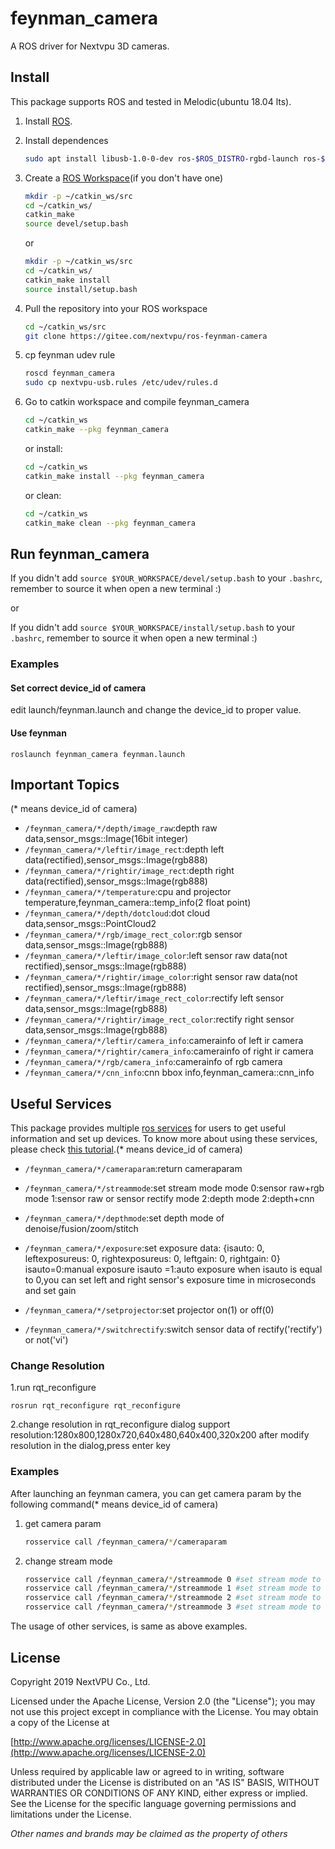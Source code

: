 # feynman_camera

A ROS driver for Nextvpu 3D cameras.

## Install

This package supports ROS and tested in Melodic(ubuntu 18.04 lts).

1. Install [ROS](http://wiki.ros.org/ROS/Installation).

2. Install dependences
    ```sh
    sudo apt install libusb-1.0-0-dev ros-$ROS_DISTRO-rgbd-launch ros-$ROS_DISTRO-libuvc ros-$ROS_DISTRO-libuvc-camera ros-$ROS_DISTRO-libuvc-ros
    ```

3. Create a [ROS Workspace](http://wiki.ros.org/ROS/Tutorials/InstallingandConfiguringROSEnvironment)(if you don't have one)
	 ```sh
    mkdir -p ~/catkin_ws/src
	cd ~/catkin_ws/
	catkin_make
	source devel/setup.bash
    ```
    or
    ```sh
    mkdir -p ~/catkin_ws/src
	cd ~/catkin_ws/
	catkin_make install
	source install/setup.bash
    ```
	
4. Pull the repository into your ROS workspace
    ```sh
    cd ~/catkin_ws/src
    git clone https://gitee.com/nextvpu/ros-feynman-camera
    ```

5. cp feynman udev rule
    ```sh
    roscd feynman_camera
    sudo cp nextvpu-usb.rules /etc/udev/rules.d
    ```

6. Go to catkin workspace and compile feynman_camera
    ```sh
    cd ~/catkin_ws
    catkin_make --pkg feynman_camera
    ```
    or install:
      ```sh
    cd ~/catkin_ws
    catkin_make install --pkg feynman_camera
    ```
    or clean:
      ```sh
    cd ~/catkin_ws
    catkin_make clean --pkg feynman_camera
    ```

## Run feynman_camera

If you didn't add `source $YOUR_WORKSPACE/devel/setup.bash` to your `.bashrc`, remember to source it when open a new terminal :)

or

If you didn't add `source $YOUR_WORKSPACE/install/setup.bash` to your `.bashrc`, remember to source it when open a new terminal :)

### Examples

#### Set correct device_id of camera

edit launch/feynman.launch and change the device_id to proper value.

#### Use feynman

`roslaunch feynman_camera feynman.launch`

## Important Topics
(* means device_id of camera)  
* `/feynman_camera/*/depth/image_raw`:depth raw data,sensor_msgs::Image(16bit integer)
* `/feynman_camera/*/leftir/image_rect`:depth left data(rectified),sensor_msgs::Image(rgb888)
* `/feynman_camera/*/rightir/image_rect`:depth right data(rectified),sensor_msgs::Image(rgb888)
* `/feynman_camera/*/temperature`:cpu and projector temperature,feynman_camera::temp_info(2 float point)
* `/feynman_camera/*/depth/dotcloud`:dot cloud data,sensor_msgs::PointCloud2
* `/feynman_camera/*/rgb/image_rect_color`:rgb sensor data,sensor_msgs::Image(rgb888)
* `/feynman_camera/*/leftir/image_color`:left sensor raw data(not rectified),sensor_msgs::Image(rgb888)
* `/feynman_camera/*/rightir/image_color`:right sensor raw data(not rectified),sensor_msgs::Image(rgb888)
* `/feynman_camera/*/leftir/image_rect_color`:rectify left sensor data,sensor_msgs::Image(rgb888)
* `/feynman_camera/*/rightir/image_rect_color`:rectify right sensor data,sensor_msgs::Image(rgb888)
* `/feynman_camera/*/leftir/camera_info`:camerainfo of left ir camera
* `/feynman_camera/*/rightir/camera_info`:camerainfo of right ir camera
* `/feynman_camera/*/rgb/camera_info`:camerainfo of rgb camera
* `/feynman_camera/*/cnn_info`:cnn bbox info,feynman_camera::cnn_info

## Useful Services

This package provides multiple [ros services](http://wiki.ros.org/Services) for users to get useful information and set up devices. To know more about using these services, please check [this tutorial](http://wiki.ros.org/rosservice).(* means device_id of camera)

* `/feynman_camera/*/cameraparam`:return cameraparam
* `/feynman_camera/*/streammode`:set stream mode
mode 0:sensor raw+rgb
mode 1:sensor raw or sensor rectify
mode 2:depth
mode 2:depth+cnn

* `/feynman_camera/*/depthmode`:set depth mode of denoise/fusion/zoom/stitch
* `/feynman_camera/*/exposure`:set exposure
data: {isauto: 0, leftexposureus: 0, rightexposureus: 0, leftgain: 0, rightgain: 0}
isauto=0:manual exposure
isauto =1:auto exposure
when isauto is equal to 0,you can set left and right sensor's exposure time in microseconds and set gain

* `/feynman_camera/*/setprojector`:set projector on(1) or off(0)
* `/feynman_camera/*/switchrectify`:switch sensor data of rectify('rectify') or not('vi')

### Change Resolution
1.run rqt_reconfigure
```
rosrun rqt_reconfigure rqt_reconfigure
```
2.change resolution in rqt_reconfigure dialog
support resolution:1280x800,1280x720,640x480,640x400,320x200
after modify resolution in the dialog,press enter key

### Examples

After launching an feynman camera, you can get camera param by the following command(* means device_id of camera)
1. get camera param
    ```sh
    rosservice call /feynman_camera/*/cameraparam
    ```

2. change stream mode
    ```sh
    rosservice call /feynman_camera/*/streammode 0 #set stream mode to output sensor raw data
    rosservice call /feynman_camera/*/streammode 1 #set stream mode to output sensor raw or rectify data
    rosservice call /feynman_camera/*/streammode 2 #set stream mode to output depth data
    rosservice call /feynman_camera/*/streammode 3 #set stream mode to output depth and cnn data
    ```

The usage of other services,  is same as above examples.

## License

Copyright 2019 NextVPU Co., Ltd.

Licensed under the Apache License, Version 2.0 (the "License"); you may not use this project except in compliance with the License. You may obtain a copy of the License at

[http://www.apache.org/licenses/LICENSE-2.0](http://www.apache.org/licenses/LICENSE-2.0)

Unless required by applicable law or agreed to in writing, software distributed under the License is distributed on an "AS IS" BASIS, WITHOUT WARRANTIES OR CONDITIONS OF ANY KIND, either express or implied. See the License for the specific language governing permissions and limitations under the License.

*Other names and brands may be claimed as the property of others*
